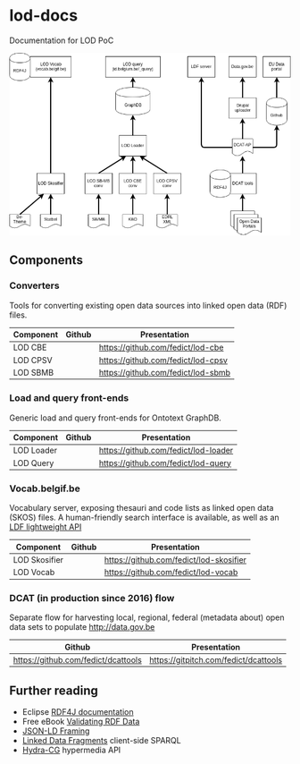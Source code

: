 # lod-docs
Documentation for LOD PoC

![Overview](LOD_Flows.png)

## Components

### Converters

Tools for converting existing open data sources into linked open data (RDF) files.

|Component|Github|Presentation|
|---------|------|------------|
|LOD CBE||https://github.com/fedict/lod-cbe|https://gitpitch.com/fedict/lod-cbe|
|LOD CPSV||https://github.com/fedict/lod-cpsv|https://gitpitch.com/fedict/lod-cpsv|
|LOD SBMB||https://github.com/fedict/lod-sbmb|https://gitpitch.com/fedict/lod-sbmb|


### Load and query front-ends

Generic load and query front-ends for Ontotext GraphDB.

|Component|Github|Presentation|
|---------|------|------------|
|LOD Loader||https://github.com/fedict/lod-loader|https://gitpitch.com/fedict/lod-loader|
|LOD Query||https://github.com/fedict/lod-query|https://gitpitch.com/fedict/lod-query|

### Vocab.belgif.be

Vocabulary server, exposing thesauri and code lists as linked open data (SKOS) files.
A human-friendly search interface is available, as well as an [LDF lightweight API](http://linkeddatafragments.org/software/)

|Component|Github|Presentation|
|---------|------|------------|
|LOD Skosifier||https://github.com/fedict/lod-skosifier|https://gitpitch.com/fedict/lod-skosifier|
|LOD Vocab||https://github.com/fedict/lod-vocab|https://gitpitch.com/fedict/lod-vocab|

### DCAT (in production since 2016) flow

Separate flow for harvesting local, regional, federal (metadata about) open data sets to populate http://data.gov.be

|Github|Presentation|
|------|------------|
|https://github.com/fedict/dcattools|https://gitpitch.com/fedict/dcattools|

## Further reading

- Eclipse [RDF4J documentation](http://docs.rdf4j.org/)
- Free eBook [Validating RDF Data](http://book.validatingrdf.com/)
- [JSON-LD Framing](https://json-ld.org/spec/latest/json-ld-framing/)
- [Linked Data Fragments](http://linkeddatafragments.org/) client-side SPARQL 
- [Hydra-CG](http://www.hydra-cg.com/) hypermedia API
